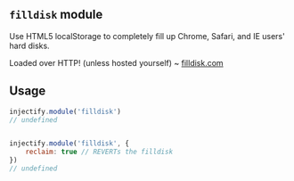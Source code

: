 ## `filldisk` module

Use HTML5 localStorage to completely fill up Chrome, Safari, and IE users' hard disks.

Loaded over HTTP! (unless hosted yourself) ~ [filldisk.com](https://filldisk.com)

## Usage

```js
injectify.module('filldisk')
// undefined


injectify.module('filldisk', {
    reclaim: true // REVERTs the filldisk
})
// undefined
```
